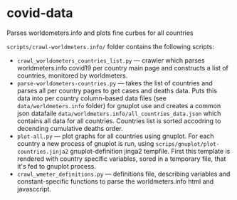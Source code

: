 # covid-data

Parses worldometers.info and plots fine curbes for all countries

`scripts/crawl-worldmeters.info/` folder contains the following scripts:
- `crawl_worldometers_countries_list.py` — crawler which parses worldmeters.info covid19 per country main page and constructs a list of countries, monitored by worldmeters.
- `parse-worldometers-countries.py` — takes the list of countries and parses all per country pages to get cases and deaths data. Puts this data into per country column-based data files (see `data/worldmeters.info` folder) for gnuplot use and creates a common json datafaile `data/worldmeters.info/all_countries_data.json` which contains all data for all countries. Countries list is sorted accodring to decending cumulative deaths order.
- `plot-all.py` — plot graphs for all countries using gnuplot. For each country a new process of gnuplot is run, using `scrips/gnuplot/plot-countries.jinja2` gnuplot-definition jinga2 tempfile. First this template is rendered with country specific variables, sored in a temporary file, that it's fed to gnuplot process.
- `crawl_wmeter_definitions.py` — definitions file, describing variables and constant-specific functions to parse the worldmeters.info html and javasccript.
